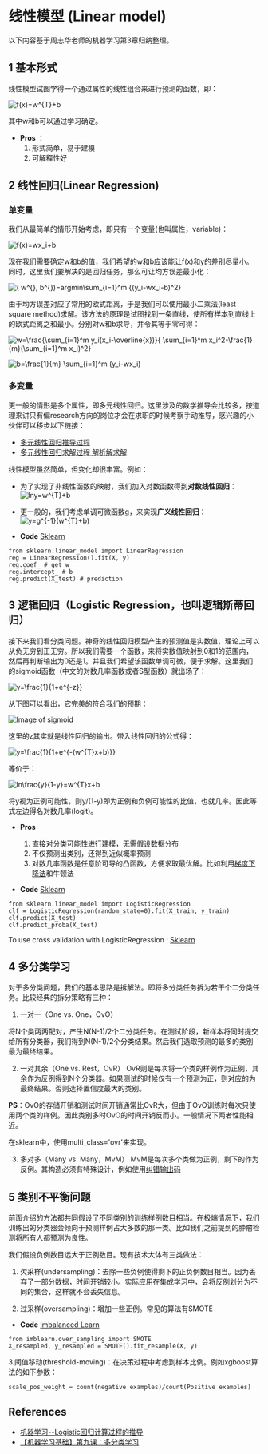 # 线性模型 (Linear model)
以下内容基于周志华老师的机器学习第3章归纳整理。

## 1 基本形式
线性模型试图学得一个通过属性的线性组合来进行预测的函数，即：

![f(x)=w^{T}+b](https://render.githubusercontent.com/render/math?math=f(x)%3Dw%5E%7BT%7D%2Bb)

其中w和b可以通过学习确定。

- **Pros** ：
  1. 形式简单，易于建模
  2. 可解释性好
  
## 2 线性回归(Linear Regression)

### 单变量
我们从最简单的情形开始考虑，即只有一个变量(也叫属性，variable)：

![f(x)=wx_i+b](https://render.githubusercontent.com/render/math?math=f(x)%3Dwx_i%2Bb)

现在我们需要确定w和b的值，我们希望的w和b应该能让f(x)和y的差别尽量小。同时，这里我们要解决的是回归任务，那么可让均方误差最小化：

![( w^{*}, b^{*})=argmin\sum_{i=1}^m {(y_i-wx_i-b)^2} ](https://render.githubusercontent.com/render/math?math=(%20w%5E%7B*%7D%2C%20b%5E%7B*%7D)%3Dargmin%5Csum_%7Bi%3D1%7D%5Em%20%7B(y_i-wx_i-b)%5E2%7D%20)

由于均方误差对应了常用的欧式距离，于是我们可以使用最小二乘法(least square method)求解。该方法的原理是试图找到一条直线，使所有样本到直线上的欧式距离之和最小。分别对w和b求导，并令其等于零可得：

![w=\frac{\sum_{i=1}^m y_i(x_i-\overline{x})}{ \sum_{i=1}^m x_i^2-\frac{1}{m}(\sum_{i=1}^m x_i)^2} ](https://render.githubusercontent.com/render/math?math=w%3D%5Cfrac%7B%5Csum_%7Bi%3D1%7D%5Em%20y_i(x_i-%5Coverline%7Bx%7D)%7D%7B%20%5Csum_%7Bi%3D1%7D%5Em%20x_i%5E2-%5Cfrac%7B1%7D%7Bm%7D(%5Csum_%7Bi%3D1%7D%5Em%20x_i)%5E2%7D%20)

![b=\frac{1}{m} \sum_{i=1}^m (y_i-wx_i) ](https://render.githubusercontent.com/render/math?math=b%3D%5Cfrac%7B1%7D%7Bm%7D%20%5Csum_%7Bi%3D1%7D%5Em%20(y_i-wx_i)%20)

### 多变量
更一般的情形是多个属性，即多元线性回归。这里涉及的数学推导会比较多，按道理来讲只有偏research方向的岗位才会在求职的时候考察手动推导，感兴趣的小伙伴可以移步以下链接：

- [多元线性回归推导过程](https://blog.csdn.net/weixin_39445556/article/details/81416133)
- [多元线性回归求解过程 解析解求解](https://blog.csdn.net/weixin_39445556/article/details/83543945)

线性模型虽然简单，但变化却很丰富。例如：
- 为了实现了非线性函数的映射，我们加入对数函数得到**对数线性回归**：
![lny=w^{T}+b](https://render.githubusercontent.com/render/math?math=lny%3Dw%5E%7BT%7D%2Bb)

- 更一般的，我们考虑单调可微函数g，来实现**广义线性回归**：
![y=g^{-1}(w^{T}+b)](https://render.githubusercontent.com/render/math?math=y%3Dg%5E%7B-1%7D(w%5E%7BT%7D%2Bb))

- **Code** [Sklearn](https://scikit-learn.org/stable/modules/generated/sklearn.linear_model.LinearRegression.html)
```
from sklearn.linear_model import LinearRegression
reg = LinearRegression().fit(X, y)
reg.coef_ # get w
reg.intercept_ # b
reg.predict(X_test) # prediction
```

## 3 逻辑回归（Logistic Regression，也叫逻辑斯蒂回归）
接下来我们看分类问题。神奇的线性回归模型产生的预测值是实数值，理论上可以从负无穷到正无穷。所以我们需要一个函数，来将实数值映射到0和1的范围内，然后再判断输出为0还是1。并且我们希望该函数单调可微，便于求解。这里我们的sigmoid函数（中文的对数几率函数或者S型函数）就出场了：

![y=\frac{1}{1+e^{-z}} ](https://render.githubusercontent.com/render/math?math=y%3D%5Cfrac%7B1%7D%7B1%2Be%5E%7B-z%7D%7D%20)

从下图可以看出，它完美的符合我们的预期：

![Image of sigmoid](https://github.com/songchangyi/MachineLearningResume/blob/master/img/sigmoid.PNG)

这里的z其实就是线性回归的输出。带入线性回归的公式得：

![y=\frac{1}{1+e^{-(w^{T}x+b)}}](https://render.githubusercontent.com/render/math?math=y%3D%5Cfrac%7B1%7D%7B1%2Be%5E%7B-(w%5E%7BT%7Dx%2Bb)%7D%7D)

等价于：

![ln\frac{y}{1-y}=w^{T}x+b](https://render.githubusercontent.com/render/math?math=ln%5Cfrac%7By%7D%7B1-y%7D%3Dw%5E%7BT%7Dx%2Bb)

将y视为正例可能性，则y/(1-y)即为正例和负例可能性的比值，也就几率。因此等式左边得名对数几率(logit)。

- **Pros**
  1. 直接对分类可能性进行建模，无需假设数据分布
  2. 不仅预测出类别，还得到近似概率预测
  3. 对数几率函数是任意阶可导的凸函数，方便求取最优解。比如利用[梯度下降法](https://blog.csdn.net/ligang_csdn/article/details/53838743)和牛顿法

- **Code** [Sklearn](https://scikit-learn.org/stable/modules/generated/sklearn.linear_model.LogisticRegression.html)
```
from sklearn.linear_model import LogisticRegression
clf = LogisticRegression(random_state=0).fit(X_train, y_train)
clf.predict(X_test)
clf.predict_proba(X_test)
```

To use cross validation with LogisticRegression : [Sklearn](https://scikit-learn.org/stable/modules/generated/sklearn.linear_model.LogisticRegressionCV.html)

## 4 多分类学习
对于多分类问题，我们的基本思路是拆解法。即将多分类任务拆为若干个二分类任务。比较经典的拆分策略有三种：

1. 一对一（One vs. One，OvO）

将N个类两两配对，产生N(N-1)/2个二分类任务。在测试阶段，新样本将同时提交给所有分类器，我们得到N(N-1)/2个分类结果。然后我们选取预测的最多的类别最为最终结果。

2. 一对其余（One vs. Rest，OvR）
OvR则是每次将一个类的样例作为正例，其余作为反例得到N个分类器。如果测试的时候仅有一个预测为正，则对应的为最终结果。否则选择置信度最大的类别。

**PS**：OvO的存储开销和测试时间开销通常比OvR大，但由于OvO训练时每次只使用两个类的样例。因此类别多时OvO的时间开销反而小。一般情况下两者性能相近。

在sklearn中，使用multi_class='ovr'来实现。

3. 多对多（Many vs. Many，MvM）
MvM是每次多个类做为正例，剩下的作为反例。其构造必须有特殊设计，例如使用[纠错输出码](http://shichaoxin.com/2019/12/05/%E6%9C%BA%E5%99%A8%E5%AD%A6%E4%B9%A0%E5%9F%BA%E7%A1%80-%E7%AC%AC%E4%B9%9D%E8%AF%BE-%E5%A4%9A%E5%88%86%E7%B1%BB%E5%AD%A6%E4%B9%A0/)

## 5 类别不平衡问题
前面介绍的方法都共同假设了不同类别的训练样例数目相当。在极端情况下，我们训练出的分类器会倾向于预测样例占大多数的那一类。比如我们之前提到的肿瘤检测将所有人都预测为良性。

我们假设负例数目远大于正例数目。现有技术大体有三类做法：

1. 欠采样(undersampling)：去除一些负例使得剩下的正负例数目相当。因为丢弃了一部分数据，时间开销较小。实际应用在集成学习中，会将反例划分为不同的集合，这样就不会丢失信息。

2. 过采样(oversampling)：增加一些正例。常见的算法有SMOTE

- **Code** [Imbalanced Learn](https://imbalanced-learn.readthedocs.io/en/stable/over_sampling.html)
```
from imblearn.over_sampling import SMOTE
X_resampled, y_resampled = SMOTE().fit_resample(X, y)
```

3.阈值移动(threshold-moving)：在决策过程中考虑到样本比例。例如xgboost算法的如下参数：
```
scale_pos_weight = count(negative examples)/count(Positive examples)
```

## References
- [机器学习--Logistic回归计算过程的推导](https://blog.csdn.net/ligang_csdn/article/details/53838743)
- [【机器学习基础】第九课：多分类学习](http://shichaoxin.com/2019/12/05/%E6%9C%BA%E5%99%A8%E5%AD%A6%E4%B9%A0%E5%9F%BA%E7%A1%80-%E7%AC%AC%E4%B9%9D%E8%AF%BE-%E5%A4%9A%E5%88%86%E7%B1%BB%E5%AD%A6%E4%B9%A0/)
